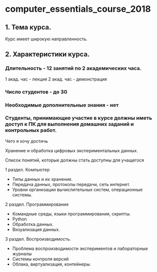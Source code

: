 # computer_essentials_course_2018

## 1. Тема курса.
Курс имеет широкую направленность.
## 2. Характеристики курса.
### Длительность - 12 занятий по 2 академических часа.
1 акад. час - лекция
2 акад. час - демонстрация
### Число студентов - до 30
### Необходимые дополнительные знания - нет
### Студенты, принимающие участие в курсе должны иметь доступ к ПК для выполнения домашних заданий и контрольных работ.


Чего я хочу достичь

Хранение и обработка цифровых экспериментальных данных.

Список понятий, которые должны стать доступны для учащегося

1 раздел. Компьютер
 - Типы данных и их хранение.
 - Передача данных, протоколы передачи, сеть интернет.
 - Уровни организации вычислительных систем, операционные системы.
 
2 раздел. Программирование
 - Командные среды, языки программирования, скрипты.
 - Python 
 - Обработка данных.
 - Визуализация данных.
 
3 раздел. Воспроизводимость.
 - Проблема воспроизводимости экспериментов и лабораторные журналы
 - Системы контроля версий
 - Облака, виртуализация, контейнеры.








